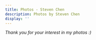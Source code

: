 ```yaml
---
title: Photos - Steven Chen
description: Photos by Steven Chen
display: ''
---
```


<!-- @layout-full-width -->

<PhotoGrid mt--10 />

<div class="prose mx-auto mt-10">
  <div>
    <em op50>Thank you for your interest in my photos :)</em>
  </div>
</div>
